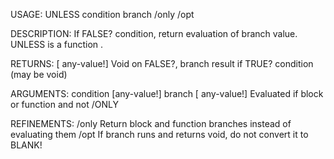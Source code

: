 USAGE:
     UNLESS condition branch /only /opt

DESCRIPTION:
     If FALSE? condition, return evaluation of branch value.
     UNLESS is a function .

RETURNS: [<opt> any-value!]
    Void on FALSE?, branch result if TRUE? condition (may be void)

ARGUMENTS:
    condition [any-value!]
    branch [<opt> any-value!]
        Evaluated if block or function and not /ONLY

REFINEMENTS:
    /only
        Return block and function branches instead of evaluating them
    /opt
        If branch runs and returns void, do not convert it to BLANK!

